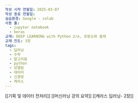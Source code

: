 ```yaml
---
작성 시작 연월일: 2025-03-07
작성 종료 연월일: 
실습환경: Google - colab
사용 툴:
  - jupyter notebook
  - keras
교재: DEEP LEARNING with Python 2/e, 프랑소와 숄레
교재 진도: 3장
tags:
  - 딥러닝
  - 수학
  - 알고리즘
  - python
  - 모델링
  - 데이터
  - 신경망
  - 케라스
---
```



[[기획 및 데이터 전처리]]
[[머신러닝 강의 요약]]
[[케라스 딥러닝- 2장]]

